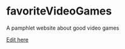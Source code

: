 # favoriteVideoGames
A pamphlet website about good video games

[Edit here](https://diy-pwa.com/~/gh/philh3z/favoriteVideoGames)
